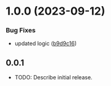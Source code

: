 # 1.0.0 (2023-09-12)


### Bug Fixes

* updated logic ([b9d9c16](https://github.com/falconandy/mypackage/commit/b9d9c165af2d3807886d0f900bfd6be4be6dfd2b))

## 0.0.1

* TODO: Describe initial release.
